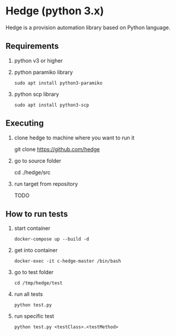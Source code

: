 # Hedge (python 3.x)

Hedge is a provision automation library based on Python language.

## Requirements

1. python v3 or higher    

2. python paramiko library
    ```
    sudo apt install python3-paramiko
    ```

3. python scp library
    ```
    sudo apt install python3-scp
    ```

## Executing 

1. clone hedge to machine where you want to run it

    git clone https://github.com/hedge

2. go to source folder

    cd ./hedge/src

3. run target from repository

    TODO

## How to run tests

1. start container
    ```
    docker-compose up --build -d
    ```
2. get into container
    ```
    docker-exec -it c-hedge-master /bin/bash
    ```
3. go to test folder
    ```
    cd /tmp/hedge/test
    ```
4. run all tests
    ```
    python test.py
    ```

5. run specific test
    ```
    python test.py <testClass>.<testMethod>
    ```
